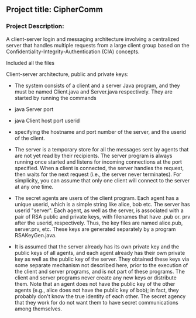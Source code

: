 ## Project title: CipherComm 

### Project Description: 
A client-server login and messaging architecture involving a centralized server that handles multiple
requests from a large client group based on the Confidentiality-Integrity-Authentication (CIA) concepts.

Included all the files


Client-server architecture, public and private keys:

- The system consists of a client and a server Java program, and they must be named Client.java and Server.java respectively. They are started by running the commands
 - java Server port
 - java Client host port userid
 - specifying the hostname and port number of the server, and the userid of the client.

- The server is a temporary store for all the messages sent by agents that are not yet read by their recipients. The server program is always running once started and listens for incoming connections at the port specified. When a client is connected, the server handles the request, then waits for the next request (i.e., the server never terminates). For simplicity, you
can assume that only one client will connect to the server at any one time.

- The secret agents are users of the client program. Each agent has a unique userid, which is a simple string like alice, bob etc. The server has userid "server". Each agent, as well as the server, is associated with a pair of RSA public and private keys, with filenames that have .pub or. prv after the userid, respectively. Thus, the key files are named alice.pub, server.prv, etc. These keys are generated separately by a program RSAKeyGen.java.

- It is assumed that the server already has its own private key and the public keys of all agents, and each agent already has their own private key as well as the public key of the server. They obtained these keys via some separate mechanism not described here, prior to the execution of the client and server programs, and is not part of these programs. The client and server programs never create any new keys or distribute them. Note that an agent does not have the public key of the other agents (e.g., alice does not have the public key of bob); in fact, they probably don't know the true identity of each other. The secret agency that they work for do not want them to have secret communications among themselves.
